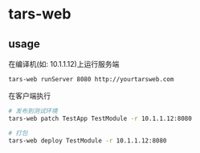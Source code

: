 # tars-web

## usage

在编译机(如: 10.1.1.12)上运行服务端
```bash
tars-web runServer 8080 http://yourtarsweb.com
```

在客户端执行

```bash
# 发布到测试环境
tars-web patch TestApp TestModule -r 10.1.1.12:8080

# 打包
tars-web deploy TestModule -r 10.1.1.12:8080
```